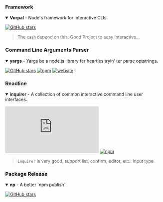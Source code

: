 ### Framework

<details open>
<summary><strong>Vorpal</strong> - Node's framework for interactive CLIs.</summary>

[![GitHub stars](https://img.shields.io/github/stars/dthree/vorpal?style=flat-square)](https://github.com/dthree/vorpal)

> The `cash` depend on this. Good Project to easy interactive...

</details>

### Command Line Arguments Parser

<details open>
<summary><strong>yargs</strong> - Yargs be a node.js library fer hearties tryin' ter parse optstrings.</summary>

[![GitHub stars](https://img.shields.io/github/stars/yargs/yargs?style=flat-square)](https://github.com/yargs/yargs) [![npm](https://img.shields.io/npm/v/yargs?style=flat-square)](https://www.npmjs.com/package/yargs) [![website](https://img.shields.io/badge/website-home-yellowgreen?style=flat-square)](http://yargs.js.org/)


</details>

### Readline

<details open>
<summary><strong>inquirer</strong> - A collection of common interactive command line user interfaces.</summary>

[![GitHub stars](https://img.shields.io/github/stars/SBoudrias/Inquirer.js?style=flat-square)](https://github.com/SBoudrias/Inquirer.js) [![npm](https://img.shields.io/npm/v/inquirer?style=flat-square)](https://www.npmjs.com/package/inquirer)

> `inquirer` is very good, support list, confirm, editor, etc.. input type

</details>

### Package Release

<details open>
<summary><strong>np</strong> - A better `npm publish`</summary>

[![GitHub stars](https://img.shields.io/github/stars/sindresorhus/np?style=flat-square)](https://github.com/sindresorhus/np)


</details>
